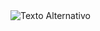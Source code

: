 <img src="https://github.com/user-attachments/assets/cdcedd1b-35c4-42b8-adc3-6f85799d3784" alt="Texto Alternativo">
